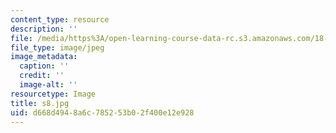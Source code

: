 ```yaml
---
content_type: resource
description: ''
file: /media/https%3A/open-learning-course-data-rc.s3.amazonaws.com/18-03sc-differential-equations-fall-2011/d668d4948a6c785253b02f400e12e928_s8.jpg
file_type: image/jpeg
image_metadata:
  caption: ''
  credit: ''
  image-alt: ''
resourcetype: Image
title: s8.jpg
uid: d668d494-8a6c-7852-53b0-2f400e12e928
---
```

